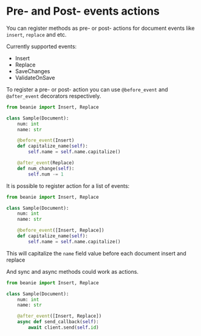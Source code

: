 # Pre- and Post- events actions

You can register methods as pre- or post- actions for document events like `insert`, `replace` and etc.

Currently supported events:

- Insert
- Replace
- SaveChanges
- ValidateOnSave

To register a pre- or post- action you can use `@before_event` and `@after_event` decorators respectively.

```python
from beanie import Insert, Replace

class Sample(Document):
    num: int
    name: str

    @before_event(Insert)
    def capitalize_name(self):
        self.name = self.name.capitalize()

    @after_event(Replace)
    def num_change(self):
        self.num -= 1
```

It is possible to register action for a list of events:

```python
from beanie import Insert, Replace

class Sample(Document):
    num: int
    name: str

    @before_event([Insert, Replace])
    def capitalize_name(self):
        self.name = self.name.capitalize()
```

This will capitalize the `name` field value before each document insert and replace

And sync and async methods could work as actions.

```python
from beanie import Insert, Replace

class Sample(Document):
    num: int
    name: str

    @after_event([Insert, Replace])
    async def send_callback(self):
        await client.send(self.id)
```